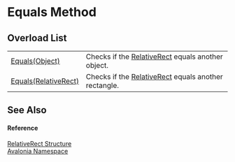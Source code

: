 # Equals Method


## Overload List
<table>
<tr>
<td><a href="M_Avalonia_RelativeRect_Equals_1">Equals(Object)</a></td>
<td>Checks if the <a href="T_Avalonia_RelativeRect">RelativeRect</a> equals another object.</td>
</tr>
<tr>
<td><a href="M_Avalonia_RelativeRect_Equals">Equals(RelativeRect)</a></td>
<td>Checks if the <a href="T_Avalonia_RelativeRect">RelativeRect</a> equals another rectangle.</td>
</tr>
</table>

## See Also


#### Reference
<a href="T_Avalonia_RelativeRect">RelativeRect Structure</a>  
<a href="N_Avalonia">Avalonia Namespace</a>  

